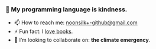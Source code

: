### 👋 My programming language is kindness.


- 📫 How to reach me: noonsilk+-github@gmail.com
- ⚡ Fun fact: I [love books](https://betweenbooks.com.au/).
- 👯 I’m looking to collaborate on: **the climate emergency**.
 
<!--
**silky/silky** is a ✨ _special_ ✨ repository because its `README.md` (this file) appears on your GitHub profile.

Here are some ideas to get you started:

- 🔭 I’m currently working on ...
- 🌱 I’m currently learning ...
- 🤔 I’m looking for help with ...
- 💬 Ask me about ...

-->
